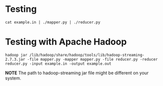 # Testing

`cat example.in | ./mapper.py | ./reducer.py`

# Testing with Apache Hadoop

`hadoop jar /lib/hadoop/share/hadoop/tools/lib/hadoop-streaming-2.7.3.jar -file mapper.py -mapper mapper.py -file reducer.py -reducer reducer.py -input example.in -output example.out`

**NOTE** 
The path to hadoop-streaming jar file might be different on your system.
